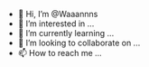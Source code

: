 - 👋 Hi, I’m @Waaannns
- 👀 I’m interested in ...
- 🌱 I’m currently learning ...
- 💞️ I’m looking to collaborate on ...
- 📫 How to reach me ...

<!---
Waaannns/Waaannns is a ✨ special ✨ repository because its `README.md` (this file) appears on your GitHub profile.
You can click the Preview link to take a look at your changes.
--->
